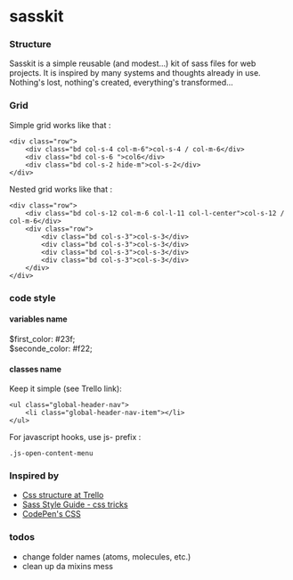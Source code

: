 # sasskit


### Structure

Sasskit is a simple reusable (and modest...) kit of sass files for web projects. It is inspired by many systems and thoughts already in use. Nothing's lost, nothing's created, everything's transformed...

### Grid

Simple grid works like that : 

    <div class="row">
        <div class="bd col-s-4 col-m-6">col-s-4 / col-m-6</div>
        <div class="bd col-s-6 ">col6</div>
        <div class="bd col-s-2 hide-m">col-s-2</div>
    </div>

Nested grid works like that : 

    <div class="row">
        <div class="bd col-s-12 col-m-6 col-l-11 col-l-center">col-s-12 / col-m-6</div>
        <div class="row">
            <div class="bd col-s-3">col-s-3</div>
            <div class="bd col-s-3">col-s-3</div>
            <div class="bd col-s-3">col-s-3</div>
            <div class="bd col-s-3">col-s-3</div>
        </div>
    </div>


### code style

#### variables name

$first_color:       #23f;  
$seconde_color:     #f22;    

#### classes name

Keep it simple (see Trello link): 

    <ul class="global-header-nav">
        <li class="global-header-nav-item"></li>
    </ul>

For javascript hooks, use js- prefix : 

    .js-open-content-menu


### Inspired by

- [Css structure at Trello](http://blog.trello.com/refining-the-way-we-structure-our-css-at-trello/)
- [Sass Style Guide - css tricks](http://css-tricks.com/sass-style-guide/)
- [CodePen's CSS](http://codepen.io/chriscoyier/blog/codepens-css)

### todos

- change folder names (atoms, molecules, etc.)
- clean up da mixins mess 
